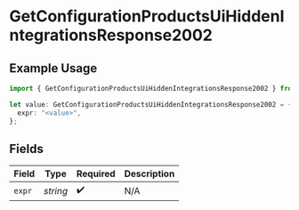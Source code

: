 # GetConfigurationProductsUiHiddenIntegrationsResponse2002

## Example Usage

```typescript
import { GetConfigurationProductsUiHiddenIntegrationsResponse2002 } from "@vercel/sdk/models/getconfigurationproductsop.js";

let value: GetConfigurationProductsUiHiddenIntegrationsResponse2002 = {
  expr: "<value>",
};
```

## Fields

| Field              | Type               | Required           | Description        |
| ------------------ | ------------------ | ------------------ | ------------------ |
| `expr`             | *string*           | :heavy_check_mark: | N/A                |
